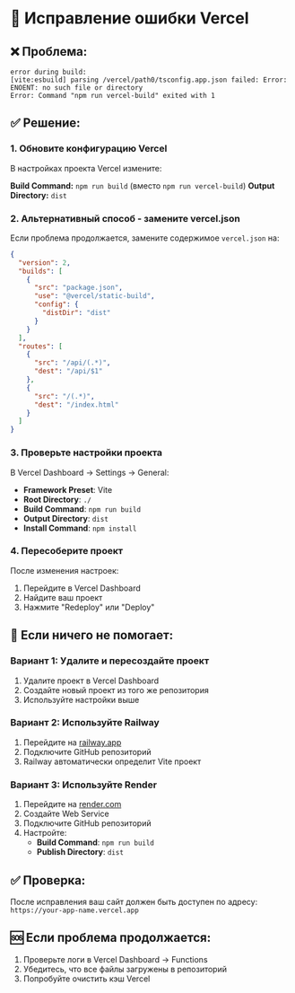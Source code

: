 # 🔧 Исправление ошибки Vercel

## ❌ Проблема:
```
error during build:
[vite:esbuild] parsing /vercel/path0/tsconfig.app.json failed: Error: ENOENT: no such file or directory
Error: Command "npm run vercel-build" exited with 1
```

## ✅ Решение:

### 1. Обновите конфигурацию Vercel
В настройках проекта Vercel измените:

**Build Command:** `npm run build` (вместо `npm run vercel-build`)
**Output Directory:** `dist`

### 2. Альтернативный способ - замените vercel.json
Если проблема продолжается, замените содержимое `vercel.json` на:

```json
{
  "version": 2,
  "builds": [
    {
      "src": "package.json",
      "use": "@vercel/static-build",
      "config": {
        "distDir": "dist"
      }
    }
  ],
  "routes": [
    {
      "src": "/api/(.*)",
      "dest": "/api/$1"
    },
    {
      "src": "/(.*)",
      "dest": "/index.html"
    }
  ]
}
```

### 3. Проверьте настройки проекта
В Vercel Dashboard → Settings → General:
- **Framework Preset**: Vite
- **Root Directory**: `./`
- **Build Command**: `npm run build`
- **Output Directory**: `dist`
- **Install Command**: `npm install`

### 4. Пересоберите проект
После изменения настроек:
1. Перейдите в Vercel Dashboard
2. Найдите ваш проект
3. Нажмите "Redeploy" или "Deploy"

## 🎯 Если ничего не помогает:

### Вариант 1: Удалите и пересоздайте проект
1. Удалите проект в Vercel Dashboard
2. Создайте новый проект из того же репозитория
3. Используйте настройки выше

### Вариант 2: Используйте Railway
1. Перейдите на [railway.app](https://railway.app)
2. Подключите GitHub репозиторий
3. Railway автоматически определит Vite проект

### Вариант 3: Используйте Render
1. Перейдите на [render.com](https://render.com)
2. Создайте Web Service
3. Подключите GitHub репозиторий
4. Настройте:
   - **Build Command**: `npm run build`
   - **Publish Directory**: `dist`

## ✅ Проверка:
После исправления ваш сайт должен быть доступен по адресу:
`https://your-app-name.vercel.app`

## 🆘 Если проблема продолжается:
1. Проверьте логи в Vercel Dashboard → Functions
2. Убедитесь, что все файлы загружены в репозиторий
3. Попробуйте очистить кэш Vercel
